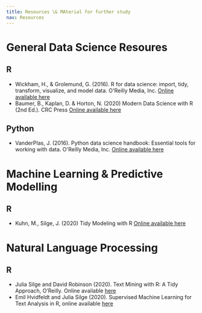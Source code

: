 ```yaml
---
title: Resources \& MAterial for further study
nav: Resources
---
```


# General Data Science Resoures

## R
* Wickham, H., & Grolemund, G. (2016). R for data science: import, tidy, transform, visualize, and model data. O'Reilly Media, Inc. [Online available here](https://r4ds.had.co.nz/)
* Baumer, B., Kaplan, D. & Horton, N. (2020) Modern Data Science with R (2nd Ed.). CRC Press [Online available here](https://beanumber.github.io/mdsr2e/)


## Python
* VanderPlas, J. (2016). Python data science handbook: Essential tools for working with data. O'Reilly Media, Inc. [Online available here](https://jakevdp.github.io/PythonDataScienceHandbook/index.html)

# Machine Learning \& Predictive Modelling

## R
* Kuhn, M., Silge, J. (2020) Tidy Modeling with R [Online available here](https://www.tmwr.org/)

# Natural Language Processing

## R

* Julia Silge and David Robinson (2020). Text Mining with R: A Tidy Approach, O’Reilly. Online available [here](https://www.tidytextmining.com/)
* Emil Hvidfeldt and Julia Silge (2020). Supervised Machine Learning for Text Analysis in R, online available [here](https://smltar.com/)

